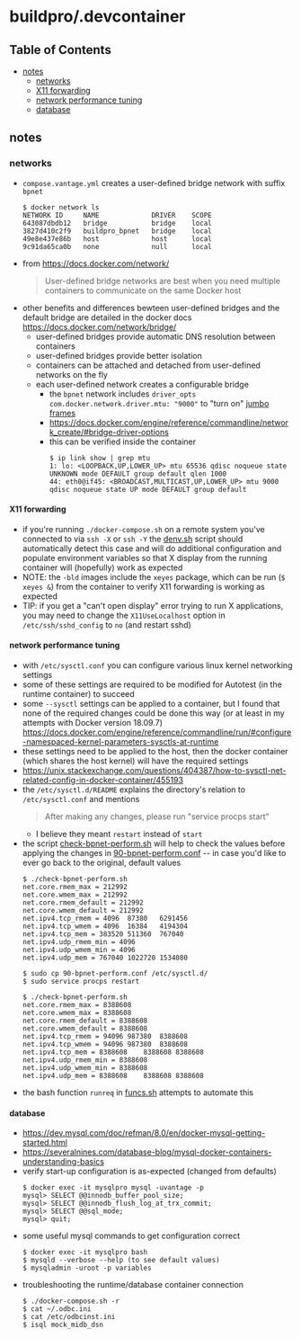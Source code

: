 # buildpro/.devcontainer

## Table of Contents
- [notes](#notes)
  - [networks](#networks)
  - [X11 forwarding](#X11-forwarding)
  - [network performance tuning](#network-performance-tuning)
  - [database](#database)

## notes

### networks
* `compose.vantage.yml` creates a user-defined bridge network with suffix `bpnet`
  ```
  $ docker network ls
  NETWORK ID     NAME             DRIVER    SCOPE
  643087dbdb12   bridge           bridge    local
  3827d410c2f9   buildpro_bpnet   bridge    local
  49e8e437e86b   host             host      local
  9c91da65ca0b   none             null      local
  ```
* from https://docs.docker.com/network/
  > User-defined bridge networks are best when you need multiple containers to
    communicate on the same Docker host
* other benefits and differences bewteen user-defined bridges and the default bridge
  are detailed in the docker docs
  https://docs.docker.com/network/bridge/
  * user-defined bridges provide automatic DNS resolution between containers
  * user-defined bridges provide better isolation
  * containers can be attached and detached from user-defined networks on the fly
  * each user-defined network creates a configurable bridge
    * the `bpnet` network includes `driver_opts`
      `com.docker.network.driver.mtu: "9000"`
      to "turn on" [jumbo frames](https://en.wikipedia.org/wiki/Jumbo_frame)
    * https://docs.docker.com/engine/reference/commandline/network_create/#bridge-driver-options
    * this can be verified inside the container
      ```
      $ ip link show | grep mtu
      1: lo: <LOOPBACK,UP,LOWER_UP> mtu 65536 qdisc noqueue state UNKNOWN mode DEFAULT group default qlen 1000
      44: eth0@if45: <BROADCAST,MULTICAST,UP,LOWER_UP> mtu 9000 qdisc noqueue state UP mode DEFAULT group default
      ```

#### X11 forwarding
* if you're running `./docker-compose.sh` on a remote system you've connected to via `ssh -X` or `ssh -Y`
  the [denv.sh](denv.sh) script should automatically detect this case and will do additional
  configuration and populate environment variables so that X display from the running container will (hopefully)
  work as expected
* NOTE: the `-bld` images include the `xeyes` package, which can be run (`$ xeyes &`) from the
  container to verify X11 forwarding is working as expected
* TIP: if you get a "can't open display" error trying to run X applications, you may need
  to change the `X11UseLocalhost` option in `/etc/ssh/sshd_config` to `no` (and restart sshd)

#### network performance tuning
* with `/etc/sysctl.conf` you can configure various linux kernel networking settings
* some of these settings are required to be modified for Autotest
  (in the runtime container) to succeed
* some `--sysctl` settings can be applied to a container, but I found that none of the required changes
  could be done this way (or at least in my attempts with Docker version 18.09.7)
  https://docs.docker.com/engine/reference/commandline/run/#configure-namespaced-kernel-parameters-sysctls-at-runtime
* these settings need to be applied to the host, then the docker container
  (which shares the host kernel) will have the required settings
* https://unix.stackexchange.com/questions/404387/how-to-sysctl-net-related-config-in-docker-container/455193
* the `/etc/sysctl.d/README` explains the directory's relation to `/etc/sysctl.conf` and mentions
  > After making any changes, please run "service procps start"
  * I believe they meant `restart` instead of `start`
* the script [check-bpnet-perform.sh](check-bpnet-perform.sh) will help
  to check the values before applying the changes in
  [90-bpnet-perform.conf](90-bpnet-perform.conf) -- in case you'd like to
  ever go back to the original, default values
  ```
  $ ./check-bpnet-perform.sh
  net.core.rmem_max = 212992
  net.core.wmem_max = 212992
  net.core.rmem_default = 212992
  net.core.wmem_default = 212992
  net.ipv4.tcp_rmem = 4096	87380	6291456
  net.ipv4.tcp_wmem = 4096	16384	4194304
  net.ipv4.tcp_mem = 383520	511360	767040
  net.ipv4.udp_rmem_min = 4096
  net.ipv4.udp_wmem_min = 4096
  net.ipv4.udp_mem = 767040	1022720	1534080

  $ sudo cp 90-bpnet-perform.conf /etc/sysctl.d/
  $ sudo service procps restart

  $ ./check-bpnet-perform.sh
  net.core.rmem_max = 8388608
  net.core.wmem_max = 8388608
  net.core.rmem_default = 8388608
  net.core.wmem_default = 8388608
  net.ipv4.tcp_rmem = 94096	987380	8388608
  net.ipv4.tcp_wmem = 94096	987380	8388608
  net.ipv4.tcp_mem = 8388608	8388608	8388608
  net.ipv4.udp_rmem_min = 8388608
  net.ipv4.udp_wmem_min = 8388608
  net.ipv4.udp_mem = 8388608	8388608	8388608
  ```
* the bash function `runreq` in [funcs.sh](funcs.sh) attempts to automate this

#### database
* https://dev.mysql.com/doc/refman/8.0/en/docker-mysql-getting-started.html
* https://severalnines.com/database-blog/mysql-docker-containers-understanding-basics
* verify start-up configuration is as-expected (changed from defaults)
  ```
  $ docker exec -it mysqlpro mysql -uvantage -p
  mysql> SELECT @@innodb_buffer_pool_size;
  mysql> SELECT @@innodb_flush_log_at_trx_commit;
  mysql> SELECT @@sql_mode;
  mysql> quit;
  ```
* some useful mysql commands to get configuration correct
  ```
  $ docker exec -it mysqlpro bash
  $ mysqld --verbose --help (to see default values)
  $ mysqladmin -uroot -p variables
  ```
* troubleshooting the runtime/database container connection
  ```
  $ ./docker-compose.sh -r
  $ cat ~/.odbc.ini
  $ cat /etc/odbcinst.ini
  $ isql mock_midb_dsn
  ```
